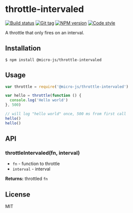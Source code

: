
# throttle-intervaled

[![Build status][travis-image]][travis-url]
[![Git tag][git-image]][git-url]
[![NPM version][npm-image]][npm-url]
[![Code style][standard-image]][standard-url]

A throttle that only fires on an interval.

## Installation

    $ npm install @micro-js/throttle-intervaled

## Usage

```js
var throttle = require('@micro-js/throttle-intervaled')

var hello = throttle(function () {
  console.log('Hello world')
}, 500)

// will log "hello world" once, 500 ms from first call
hello()
hello()

```

## API

### throttleIntervaled(fn, interval)

- `fn` - function to throttle
- `interval` - interval

**Returns:** throttled `fn`

## License

MIT

[travis-image]: https://img.shields.io/travis/micro-js/throttle-intervaled.svg?style=flat-square
[travis-url]: https://travis-ci.org/micro-js/throttle-intervaled
[git-image]: https://img.shields.io/github/tag/micro-js/throttle-intervaled.svg
[git-url]: https://github.com/micro-js/throttle-intervaled
[standard-image]: https://img.shields.io/badge/code%20style-standard-brightgreen.svg?style=flat
[standard-url]: https://github.com/feross/standard
[npm-image]: https://img.shields.io/npm/v/@micro-js/throttle-intervaled.svg?style=flat-square
[npm-url]: https://npmjs.org/package/@micro-js/throttle-intervaled

